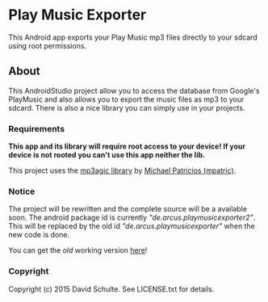 # Play Music Exporter

This Android app exports your Play Music mp3 files directly to your sdcard using root permissions.

## About

This AndroidStudio project allow you to access the database from Google's PlayMusic and also allows you to export the music files as mp3 to your sdcard. There is also a nice library you can simply use in your projects.   

### Requirements

**This app and its library will require root access to your device! If your device is not rooted you can't use this app neither  the lib.**

This project uses the [mp3agic library](https://github.com/mpatric/mp3agic) by [Michael Patricios (mpatric)](https://github.com/mpatric).

### Notice

The project will be rewritten and the complete source will be a available soon.
The android package id is currently <em>"de.arcus.playmusicexporter2"</em>. This will be replaced by the old id <em>"de.arcus.playmusicexporter"</em> when the new code is done.

You can get the <em>old</em> working version [here](https://www.david-schulte.de/en/play-music-exporter-updater/)!

### Copyright

Copyright (c) 2015 David Schulte. See LICENSE.txt for details.
